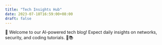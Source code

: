 ```yaml
---
title: "Tech Insights Hub"
date: 2023-07-18T16:59:00+08:00
draft: false
---
```


🚀 Welcome to our AI-powered tech blog! Expect daily insights on networks, security, and coding tutorials. 🤖📚
